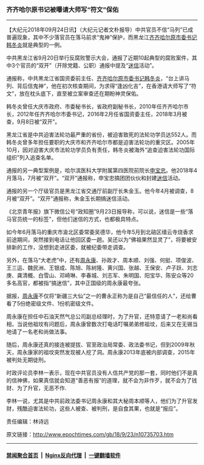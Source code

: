 ### 齐齐哈尔原书记被曝请大师写“符文”保佑
------------------------

<p>【大纪元2018年09月24日讯】（大纪元记者文朴报导）中共官员不信“马列”已成普遍现象，其中不少落官员在落马前求“鬼神”保护，而黑龙江<a href="http://www.epochtimes.com/gb/tag/%E9%BD%90%E9%BD%90%E5%93%88%E5%B0%94%E5%8E%9F%E5%B8%82%E5%A7%94%E4%B9%A6%E8%AE%B0.html">齐齐哈尔原市委书记</a><a href="http://www.epochtimes.com/gb/tag/%E9%9F%A9%E5%86%AC%E7%82%8E.html">韩冬炎</a>就是典型的一例。</p>
<p>中共黑龙江省9月20日举行反腐败警示大会，通报了近期10起典型的腐败案件，其中3个官员的“双开”（开除党籍、公职）通报中提及“<a href="http://www.epochtimes.com/gb/tag/%E8%BF%B7%E4%BF%A1.html">迷信</a>活动”。</p>
<p>通报称，中共黑龙江省国资委前主任、<a href="http://www.epochtimes.com/gb/tag/%E9%BD%90%E9%BD%90%E5%93%88%E5%B0%94%E5%8E%9F%E5%B8%82%E5%A7%94%E4%B9%A6%E8%AE%B0.html">齐齐哈尔原市委书记</a><a href="http://www.epochtimes.com/gb/tag/%E9%9F%A9%E5%86%AC%E7%82%8E.html">韩冬炎</a>，“台上讲马列、背后信鬼神”，他在初次核查期间，为求得“逢凶化吉”，在香港请大师写了“符文”，放在枕头底下，直至被立案审查还在期盼神灵保佑。</p>
<p>韩冬炎曾任大庆市政府、市委秘书长，省政府副秘书长，2010年任齐齐哈尔市长，2012年任齐齐哈尔市委书记，2016年2月任省国资委主任，2018年3月被查，9月8日被“双开”。</p>
<div>黑龙江省是中共迫害法轮功最严重的省份，被迫害致死的法轮功学员达552人。而韩冬炎曾多年担任要职的大庆市和齐齐哈尔市都是迫害法轮功的重灾区。2005年10月，因对迫害大庆市法轮功学员负有责任，韩冬炎被海外“追查迫害法轮功国际组织”列入追查名单。</div>
<p>通报的另一典型案例是，哈尔滨医科大学附属第四医院前院长<a href="http://www.epochtimes.com/gb/tag/%E7%94%B3%E5%AE%9D%E5%BF%A0.html">申宝忠</a>。他2018年4月落马，7月被“双开”。“双开”通报称，申宝忠搞团团伙伙和封建<a href="http://www.epochtimes.com/gb/tag/%E8%BF%B7%E4%BF%A1.html">迷信</a>活动。</p>
<p>通报的另一个厅级官员是黑龙江省交通厅前副厅长朱金玉。他今年4月被调查，8月被“双开”。“双开”通报称，朱金玉长期搞迷信活动。</p>
<p>《北京青年报》旗下微信公号“政知圈”9月23日报导称，可以说，迷信是一些“落马官员统一的标签”，但他们迷信的方式，也都极具特点。</p>
<p>如今年6月落马的重庆市渝北区委常委吴德华，他今年5月到北碚区缙云寺烧香求前途期间，突然接到电话让他回区委一趟。吴还以为“佛祖果然显灵了”，将要被安排新的工作，没想到走进区委，就被纪委带走调查。</p>
<p>另外，在落马“大老虎”中，还有<a href="http://www.epochtimes.com/gb/tag/%E5%91%A8%E6%B0%B8%E5%BA%B7.html">周永康</a>、孙政才、周本顺、刘强、何挺、项俊波、王三运、魏民洲、王银成、陈旭、陈树隆、黄兴国、张越、王保安、卢子跃、刘志庚、龚清概、白雪山、邓崎琳、李春城、刘志军、朱明国、阳宝华、陈安众等20多名高官，都被指“搞迷信”，其中正国级的周永康最夸张。</p>
<p>据报，<a href="http://www.epochtimes.com/gb/tag/%E5%91%A8%E6%B0%B8%E5%BA%B7.html">周永康</a>不仅将“新疆三大仙”之一的曹永正称为是自己“最信任的人”，还给曹看了5份绝密级文件、1份机密级文件。</p>
<p>周永康在担任中石油天然气总公司副总经理时，为了升官，还特意请了一老和尚看相，当说他祖坟有问题后，周永康曾数次打电话叮嘱弟弟修祖坟，后来又在无锡当地请了一名老和尚做法事。</p>
<p>随后，周永康还真的接连被提拔、官至政治局常委、政法委书记，但到2009年秋天，周永康家的祖坟突然发现被人挖了洞。周永康2013年底被内部调查，2015年被判处无期徒刑。</p>
<p>时政评论员李林一表示，现在中共官员没有人信共产党的那一套，同时他们不是真的信神佛，如果真信就会知道“善恶有报”的道理，就不会为非作歹，就不会为了钱财、为了升官，无恶不作.</p>
<p>李林一说，尤其是中共前政法委书记周永康和其大秘周本顺等人，他们为了升官发财，残酷迫害法轮功，这些人被查、被判刑，是自食其果，也就是“报应”。</p>
<p>责任编辑：林诗远</p>

原文链接：http://www.epochtimes.com/gb/18/9/23/n10735703.htm


------------------------
#### [禁闻聚合首页](https://github.com/gfw-breaker/banned-news/blob/master/README.md) &nbsp;|&nbsp; [Nginx反向代理](https://github.com/gfw-breaker/open-proxy/blob/master/README.md) &nbsp;|&nbsp; [一键翻墙软件](https://github.com/gfw-breaker/nogfw/blob/master/README.md)